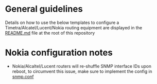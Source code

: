# General guidelines
Details on how to use the below templates to configure a Timetra/Alcatel/Lucent/Nokia routing equipment are displayed in the [README.md](https://github.com/kentik/config-snippets/blob/master/README.md) file at the root of this repository

# Nokia configuration notes
* Nokia/Alcaltel/Lucent routers will re-shuffle SNMP interface IDs upon reboot, to circumvent this issue, make sure to implement the config in [snmp.conf](https://github.com/kentik/config-snippets/blob/master/Nokia/snmp.conf)
